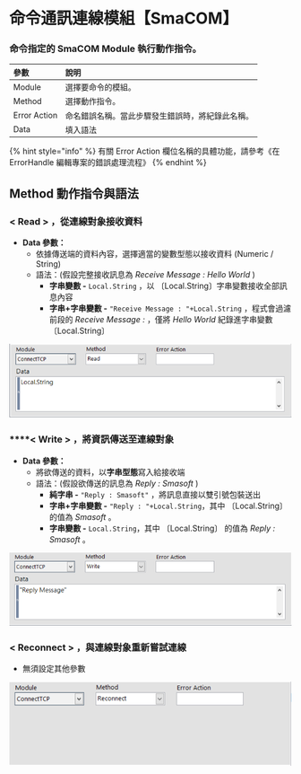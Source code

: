 # 命令通訊連線模組【SmaCOM】

### 命令指定的 SmaCOM Module 執行動作指令。

| 參數 | 說明 |
| :--- | :--- |
| Module | 選擇要命令的模組。 |
| Method | 選擇動作指令。 |
| Error Action | 命名錯誤名稱。當此步驟發生錯誤時，將紀錄此名稱。 |
| Data | 填入語法 |

{% hint style="info" %}
有關 Error Action 欄位名稱的具體功能，請參考《在 ErrorHandle 編輯專案的錯誤處理流程》
{% endhint %}

## Method 動作指令與語法

### &lt; **Read** &gt; **，從連線對象接收資料**

* **Data 參數：**
  * 依據傳送端的資料內容，選擇適當的變數型態以接收資料 \(Numeric / String\)
  * 語法：\(假設完整接收訊息為 _Receive Message : Hello World_ \)
    * **字串變數 -** `Local.String` ，以 〔Local.String〕字串變數接收全部訊息內容
    * **字串+字串變數 -** `"Receive Message : "+Local.String` ，程式會過濾前段的 _Receive Message :_ ，僅將 _Hello World_ 紀錄進字串變數 〔Local.String〕

![SmaCOM - Read](../../../../../.gitbook/assets/smacom-read.PNG)

###  ****&lt; **Write** &gt; **，將資訊傳送至連線對象**

* **Data 參數：**
  * 將欲傳送的資料，以**字串型態**寫入給接收端
  * 語法：\(假設欲傳送的訊息為 _Reply : Smasoft_ \)
    * **純字串 -** `"Reply : Smasoft"` ，將訊息直接以雙引號包裝送出
    * **字串+字串變數 -** `"Reply : "+Local.String`，其中 〔Local.String〕 的值為 _Smasoft_ 。
    * **字串變數 -** `Local.String`，其中 〔Local.String〕 的值為 _Reply : Smasoft_ 。

![SmaCOM - Write](../../../../../.gitbook/assets/smacom-write.PNG)

### &lt; Reconnect &gt; **，與連線對象重新嘗試連線**

* 無須設定其他參數

![SmaCOM - Reconnect](../../../../../.gitbook/assets/smacom_reconnect.PNG)

